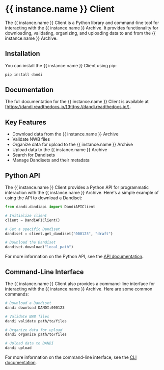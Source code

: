 # {{ instance.name }} Client

The {{ instance.name }} Client is a Python library and command-line tool for interacting with the {{ instance.name }} Archive. It provides functionality for downloading, validating, organizing, and uploading data to and from the {{ instance.name }} Archive.

## Installation

You can install the {{ instance.name }} Client using pip:

```bash
pip install dandi
```

## Documentation

The full documentation for the {{ instance.name }} Client is available at [https://dandi.readthedocs.io/](https://dandi.readthedocs.io/).

## Key Features

- Download data from the {{ instance.name }} Archive
- Validate NWB files
- Organize data for upload to the {{ instance.name }} Archive
- Upload data to the {{ instance.name }} Archive
- Search for Dandisets
- Manage Dandisets and their metadata

## Python API

The {{ instance.name }} Client provides a Python API for programmatic interaction with the {{ instance.name }} Archive. Here's a simple example of using the API to download a Dandiset:

```python
from dandi.dandiapi import DandiAPIClient

# Initialize client
client = DandiAPIClient()

# Get a specific Dandiset
dandiset = client.get_dandiset("000123", "draft")

# Download the Dandiset
dandiset.download("local_path")
```

For more information on the Python API, see the [API documentation](https://dandi.readthedocs.io/en/latest/modref/index.html).

## Command-Line Interface

The {{ instance.name }} Client also provides a command-line interface for interacting with the {{ instance.name }} Archive. Here are some common commands:

```bash
# Download a Dandiset
dandi download DANDI:000123

# Validate NWB files
dandi validate path/to/files

# Organize data for upload
dandi organize path/to/files

# Upload data to DANDI
dandi upload
```

For more information on the command-line interface, see the [CLI documentation](https://dandi.readthedocs.io/en/latest/cmdline/index.html).
